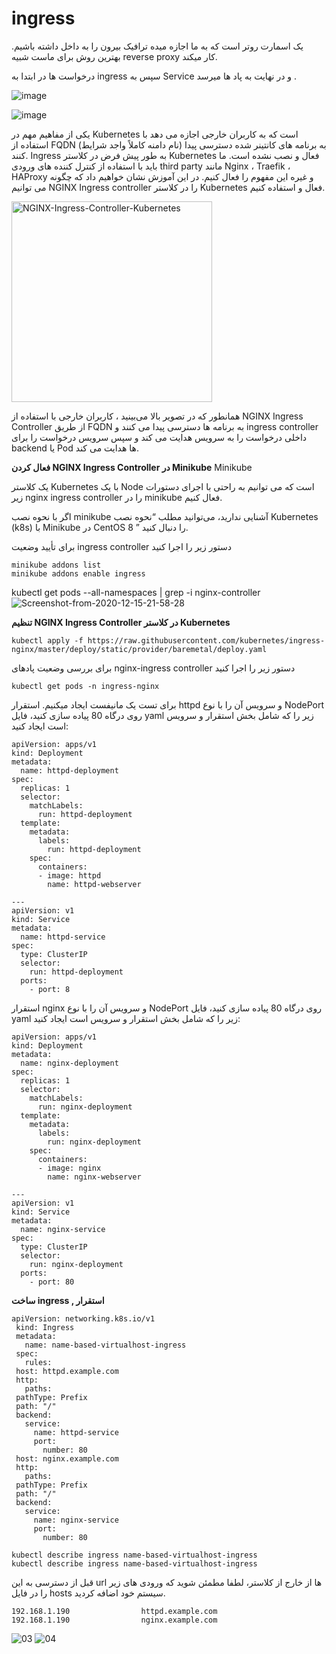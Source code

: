 # ingress

یک اسمارت روتر است که به ما اجازه میده ترافیک بیرون را به داخل داشته باشیم.
بهترین روش برای ماست 
شبیه reverse proxy کار میکند.

درخواست ها در ابتدا به ingress سپس به Service و در نهایت به پاد ها میرسد .

![image](https://github.com/milad6745/Kubernetes/assets/113288076/53cafa00-5a39-48b8-ac7b-f69c6271b9fd)

![image](https://github.com/milad6745/Kubernetes/assets/113288076/5b24c8e2-47e9-4e03-abbd-c96c7a9822d8)



یکی از مفاهیم مهم در Kubernetes است که به کاربران خارجی اجازه می دهد با استفاده از FQDN (نام دامنه کاملاً واجد شرایط) به برنامه های کانتینر شده دسترسی پیدا کنند. Ingress به طور پیش فرض در کلاستر Kubernetes فعال و نصب نشده است. ما باید با استفاده از کنترل کننده های ورودی third party مانند Nginx ، Traefik ، HAProxy و غیره این مفهوم را فعال کنیم. در این آموزش نشان خواهیم داد که چگونه می توانیم NGINX Ingress controller را در کلاستر Kubernetes فعال و استفاده کنیم.

<img width="321" alt="NGINX-Ingress-Controller-Kubernetes" src="https://github.com/user-attachments/assets/eb7a208d-561c-4c2d-ad05-2ceded46cf36">

همانطور که در تصویر بالا می‌بینید ، کاربران خارجی با استفاده از NGINX Ingress Controller از طریق FQDN به برنامه ها دسترسی پیدا می کنند و ingress controller داخلی درخواست را به سرویس هدایت می کند و سپس سرویس درخواست را برای backend یا Pod ها هدایت می کند.

 **فعال کردن NGINX Ingress Controller در Minikube**
Minikube

یک کلاستر Kubernetes با یک Node است که می توانیم به راحتی با اجرای دستورات زیر nginx ingress controller را در minikube فعال کنیم.

اگر با نحوه نصب minikube آشنایی ندارید، می‌توانید مطلب “نحوه نصب Kubernetes (k8s) با Minikube در CentOS 8 ” را دنبال کنید.

برای تأیید وضعیت ingress controller دستور زیر را اجرا کنید
```
minikube addons list
minikube addons enable ingress
```

kubectl get pods --all-namespaces | grep -i nginx-controller
![Screenshot-from-2020-12-15-21-58-28](https://github.com/user-attachments/assets/3203f1c8-a19c-4b6c-b38a-91b00898c50a)

**تنظیم NGINX Ingress Controller در کلاستر Kubernetes**


```
kubectl apply -f https://raw.githubusercontent.com/kubernetes/ingress-nginx/master/deploy/static/provider/baremetal/deploy.yaml
```

برای بررسی وضعیت پادهای nginx-ingress controller دستور زیر را اجرا کنید

```
kubectl get pods -n ingress-nginx
```

برای تست یک مانیفست ایجاد میکنیم.
استقرار httpd و سرویس آن را با نوع NodePort روی درگاه 80 پیاده سازی کنید، فایل yaml زیر را که شامل بخش استقرار و سرویس است ایجاد کنید:


```
apiVersion: apps/v1
kind: Deployment
metadata:
  name: httpd-deployment
spec:
  replicas: 1
  selector:
    matchLabels:
      run: httpd-deployment
  template:
    metadata:
      labels:
        run: httpd-deployment
    spec:
      containers:
      - image: httpd
        name: httpd-webserver

---
apiVersion: v1
kind: Service
metadata:
  name: httpd-service
spec:
  type: ClusterIP
  selector:
    run: httpd-deployment
  ports:
    - port: 8
```

استقرار nginx و سرویس آن را با نوع NodePort روی درگاه 80 پیاده سازی کنید، فایل yaml زیر را که شامل بخش استقرار و سرویس است ایجاد کنید:

```
apiVersion: apps/v1
kind: Deployment
metadata:
  name: nginx-deployment
spec:
  replicas: 1
  selector:
    matchLabels:
      run: nginx-deployment
  template:
    metadata:
      labels:
        run: nginx-deployment
    spec:
      containers:
      - image: nginx
        name: nginx-webserver

---
apiVersion: v1
kind: Service
metadata:
  name: nginx-service
spec:
  type: ClusterIP
  selector:
    run: nginx-deployment
  ports:
    - port: 80
```

**ساخت ingress , استقرار**

```
apiVersion: networking.k8s.io/v1
 kind: Ingress
 metadata:
   name: name-based-virtualhost-ingress
 spec:
   rules:
 host: httpd.example.com
 http:
   paths:
 pathType: Prefix
 path: "/"
 backend:
   service:
     name: httpd-service
     port:
       number: 80
 host: nginx.example.com
 http:
   paths:
 pathType: Prefix
 path: "/"
 backend:
   service:
     name: nginx-service
     port:
       number: 80
```



```
kubectl describe ingress name-based-virtualhost-ingress
kubectl describe ingress name-based-virtualhost-ingress
```


قبل از دسترسی به این url ها از خارج از کلاستر، لطفا مطمئن شوید که ورودی های زیر را در فایل hosts سیستم خود اضافه کردید.
```
192.168.1.190                httpd.example.com
192.168.1.190                nginx.example.com
```
![03](https://github.com/user-attachments/assets/dd48dcd5-2fba-4b31-91a9-b3dae90c3c27)
![04](https://github.com/user-attachments/assets/00d75480-e343-4823-9002-53ffc88c9f58)


